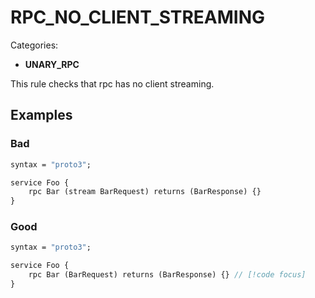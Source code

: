 # RPC_NO_CLIENT_STREAMING

Categories:

- **UNARY_RPC**

This rule checks that rpc has no client streaming.

## Examples

### Bad

```proto
syntax = "proto3";

service Foo {
    rpc Bar (stream BarRequest) returns (BarResponse) {}
}
```

### Good

```proto
syntax = "proto3";

service Foo {
    rpc Bar (BarRequest) returns (BarResponse) {} // [!code focus]
}
```
